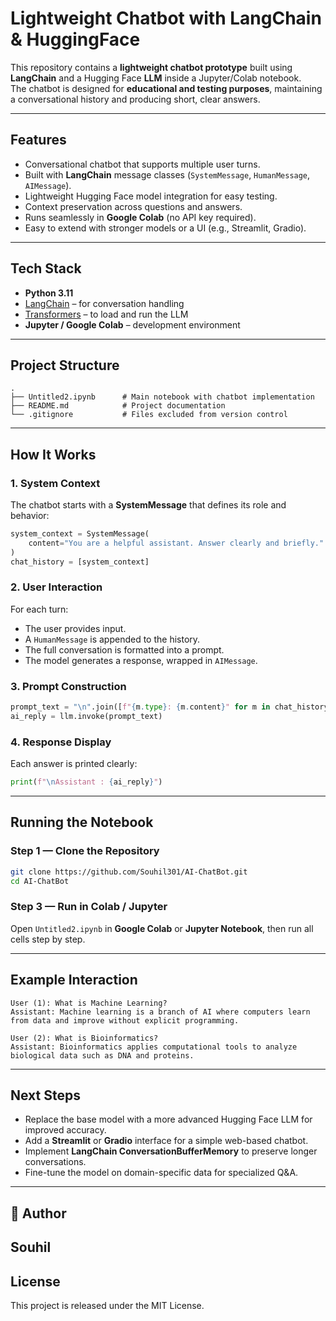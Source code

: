 # Lightweight Chatbot with LangChain & HuggingFace

This repository contains a **lightweight chatbot prototype** built using **LangChain** and a Hugging Face **LLM** inside a Jupyter/Colab notebook.  
The chatbot is designed for **educational and testing purposes**, maintaining a conversational history and producing short, clear answers.  

---

## Features
- Conversational chatbot that supports multiple user turns.
- Built with **LangChain** message classes (`SystemMessage`, `HumanMessage`, `AIMessage`).
- Lightweight Hugging Face model integration for easy testing.
- Context preservation across questions and answers.
- Runs seamlessly in **Google Colab** (no API key required).
- Easy to extend with stronger models or a UI (e.g., Streamlit, Gradio).

---

##  Tech Stack
- **Python 3.11**
- [LangChain](https://www.langchain.com/) – for conversation handling
- [Transformers](https://huggingface.co/transformers/) – to load and run the LLM
- **Jupyter / Google Colab** – development environment

---

## Project Structure
```
.
├── Untitled2.ipynb      # Main notebook with chatbot implementation
├── README.md            # Project documentation
└── .gitignore           # Files excluded from version control
```

---

##  How It Works

### 1. System Context
The chatbot starts with a **SystemMessage** that defines its role and behavior:
```python
system_context = SystemMessage(
    content="You are a helpful assistant. Answer clearly and briefly."
)
chat_history = [system_context]
```

### 2. User Interaction
For each turn:
- The user provides input.
- A `HumanMessage` is appended to the history.
- The full conversation is formatted into a prompt.
- The model generates a response, wrapped in `AIMessage`.

### 3. Prompt Construction
```python
prompt_text = "\n".join([f"{m.type}: {m.content}" for m in chat_history])
ai_reply = llm.invoke(prompt_text)
```

### 4. Response Display
Each answer is printed clearly:
```python
print(f"\nAssistant : {ai_reply}")
```

---

##  Running the Notebook

### Step 1 — Clone the Repository
```bash
git clone https://github.com/Souhil301/AI-ChatBot.git
cd AI-ChatBot
```


### Step 3 — Run in Colab / Jupyter
Open `Untitled2.ipynb` in **Google Colab** or **Jupyter Notebook**, then run all cells step by step.

---

##  Example Interaction
```
User (1): What is Machine Learning?
Assistant: Machine learning is a branch of AI where computers learn from data and improve without explicit programming.

User (2): What is Bioinformatics?
Assistant: Bioinformatics applies computational tools to analyze biological data such as DNA and proteins.
```

---

## Next Steps
- Replace the base model with a more advanced Hugging Face LLM for improved accuracy.
- Add a **Streamlit** or **Gradio** interface for a simple web-based chatbot.
- Implement **LangChain ConversationBufferMemory** to preserve longer conversations.
- Fine-tune the model on domain-specific data for specialized Q&A.

---

## 👤 Author
**Souhil**  
---

## License
This project is released under the MIT License.
